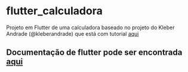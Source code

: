 # flutter_calculadora

Projeto em Flutter de uma calculadora baseado no projeto do Kleber Andrade (@kleberandrade) que está com tutorial [aqui](https://medium.com/flutter-comunidade-br/desenvolvimento-de-uma-calculadora-simples-com-flutter-56106baae51)


## Documentação de flutter pode ser encontrada [aqui](https://flutter.dev/docs/)
